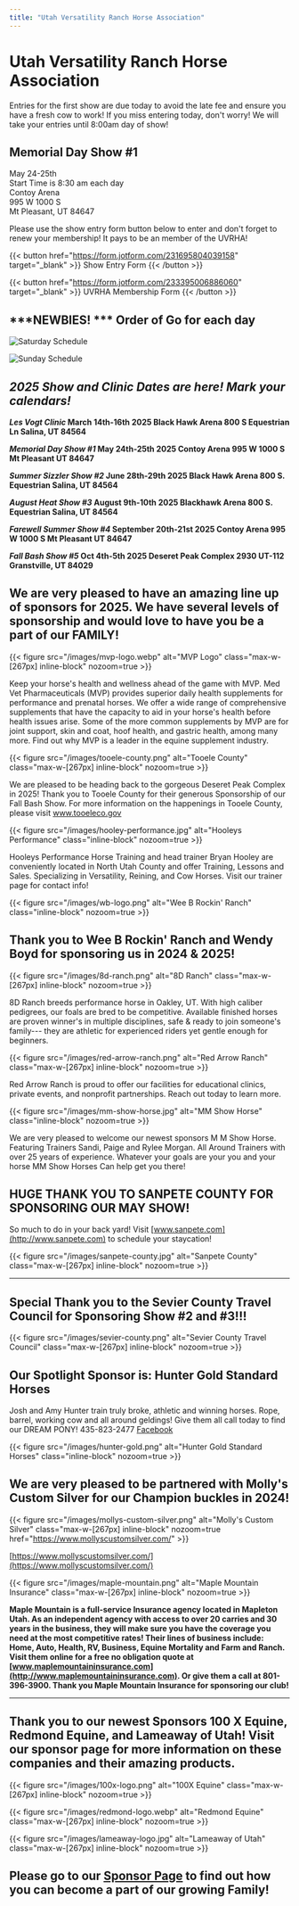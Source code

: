 ```yaml
---
title: "Utah Versatility Ranch Horse Association"
---
```


# Utah Versatility Ranch Horse Association

Entries for the first show are due today to avoid the late fee and ensure you have a fresh cow to work! If you miss entering today, don't worry! We will take your entries until 8:00am day of show!

## Memorial Day Show #1

May 24-25th<br />
Start Time is 8:30 am each day<br />
Contoy Arena<br />
995 W 1000 S<br />
Mt Pleasant, UT 84647

Please use the show entry form button below to enter and don't forget to renew your membership! It pays to be an member of the UVRHA!

{{< button href="https://form.jotform.com/231695804039158" target="_blank" >}}
Show Entry Form
{{< /button >}}

<p> </p>

{{< button href="https://form.jotform.com/233395006886060" target="_blank" >}}
UVRHA Membership Form
{{< /button >}}

## ***NEWBIES! *** Order of Go for each day

![Saturday Schedule](/images/saturday-schedule-updated_orig.jpg)

![Sunday Schedule](/images/sunday-schedule-002_orig.jpg)

## ***2025 Show and Clinic Dates are here! Mark your calendars!***

***Les Vogt Clinic* March 14th-16th 2025 Black Hawk Arena 800 S Equestrian Ln Salina, UT 84564**

***Memorial Day Show #1* May 24th-25th 2025 Contoy Arena 995 W 1000 S Mt Pleasant UT 84647**

***Summer Sizzler Show #2* June 28th-29th 2025 Black Hawk Arena 800 S. Equestrian Salina, UT 84564**

***August Heat Show #3* August 9th-10th 2025 Blackhawk Arena 800 S. Equestrian Salina, UT 84564**

***Farewell Summer Show #4* September 20th-21st 2025 Contoy Arena 995 W 1000 S Mt Pleasant UT 84647**

***Fall Bash Show #5* Oct 4th-5th 2025 Deseret Peak Complex 2930 UT-112 Granstville, UT 84029**

## We are very pleased to have an amazing line up of sponsors for 2025. We have several levels of sponsorship and would love to have you be a part of our FAMILY!

{{< figure src="/images/mvp-logo.webp" alt="MVP Logo" class="max-w-[267px] inline-block" nozoom=true >}}

Keep your horse's health and wellness ahead of the game with MVP.
Med Vet Pharmaceuticals (MVP) provides superior daily health supplements for performance and prenatal horses. We offer a wide range of comprehensive supplements that have the capacity to aid in your horse's health before health issues arise. Some of the more common supplements by MVP are for joint support, skin and coat, hoof health, and gastric health, among many more. Find out why MVP is a leader in the equine supplement industry.

{{< figure src="/images/tooele-county.png" alt="Tooele County" class="max-w-[267px] inline-block" nozoom=true >}}

We are pleased to be heading back to the gorgeous Deseret Peak Complex in 2025! Thank you to Tooele County for their generous Sponsorship of our Fall Bash Show. For more information on the happenings in Tooele County, please visit www.tooeleco.gov

{{< figure src="/images/hooley-performance.jpg" alt="Hooleys Performance" class="inline-block" nozoom=true >}}

Hooleys Performance Horse Training and head trainer Bryan Hooley are conveniently located in North Utah County and offer Training, Lessons and Sales. Specializing in Versatility, Reining, and Cow Horses. Visit our trainer page for contact info!

{{< figure src="/images/wb-logo.png" alt="Wee B Rockin' Ranch" class="inline-block" nozoom=true >}}

## Thank you to Wee B Rockin' Ranch and Wendy Boyd for sponsoring us in 2024 & 2025!

{{< figure src="/images/8d-ranch.png" alt="8D Ranch" class="max-w-[267px] inline-block" nozoom=true >}}

8D Ranch breeds performance horse in Oakley, UT. With high caliber pedigrees, our foals are bred to be competitive. Available finished horses are proven winner's in multiple disciplines, safe & ready to join someone's family--- they are athletic for experienced riders yet gentle enough for beginners.

{{< figure src="/images/red-arrow-ranch.png" alt="Red Arrow Ranch" class="max-w-[267px] inline-block" nozoom=true >}}

Red Arrow Ranch is proud to offer our facilities for educational clinics, private events, and nonprofit partnerships. Reach out today to learn more.

{{< figure src="/images/mm-show-horse.jpg" alt="MM Show Horse" class="inline-block" nozoom=true >}}

We are very pleased to welcome our newest sponsors M M Show Horse. Featuring Trainers Sandi, Paige and Rylee Morgan. All Around Trainers with over 25 years of experience. Whatever your goals are your you and your horse MM Show Horses Can help get you there!

## HUGE THANK YOU TO SANPETE COUNTY FOR SPONSORING OUR MAY SHOW!

So much to do in your back yard! Visit [www.sanpete.com](http://www.sanpete.com) to schedule your staycation!

{{< figure src="/images/sanpete-county.jpg" alt="Sanpete County" class="max-w-[267px] inline-block" nozoom=true >}}

---

## Special Thank you to the Sevier County Travel Council for Sponsoring Show #2 and #3!!!

{{< figure src="/images/sevier-county.png" alt="Sevier County Travel Council" class="max-w-[267px] inline-block" nozoom=true >}}

## Our Spotlight Sponsor is: Hunter Gold Standard Horses

Josh and Amy Hunter train truly broke, athletic and winning horses. Rope, barrel, working cow and all around geldings! Give them all call today to find our DREAM PONY! 435-823-2477 [Facebook](https://www.facebook.com/huntergoldstandardhorses-102339142382966)

{{< figure src="/images/hunter-gold.png" alt="Hunter Gold Standard Horses" class="inline-block" nozoom=true >}}

## We are very pleased to be partnered with Molly's Custom Silver for our Champion buckles in 2024!

{{< figure src="/images/mollys-custom-silver.png" alt="Molly's Custom Silver" class="max-w-[267px] inline-block" nozoom=true href="https://www.mollyscustomsilver.com/" >}}

[https://www.mollyscustomsilver.com/](https://www.mollyscustomsilver.com/)

{{< figure src="/images/maple-mountain.png" alt="Maple Mountain Insurance" class="max-w-[267px] inline-block" nozoom=true >}}

**Maple Mountain is a full-service Insurance agency located in Mapleton Utah. As an independent agency with access to over 20 carries and 30 years in the business, they will make sure you have the coverage you need at the most competitive rates! Their lines of business include: Home, Auto, Health, RV, Business, Equine Mortality and Farm and Ranch. Visit them online for a free no obligation quote at [www.maplemountaininsurance.com](http://www.maplemountaininsurance.com). Or give them a call at 801-396-3900. Thank you Maple Mountain Insurance for sponsoring our club!**

---

## Thank you to our newest Sponsors 100 X Equine, Redmond Equine, and Lameaway of Utah! Visit our sponsor page for more information on these companies and their amazing products.

{{< figure src="/images/100x-logo.png" alt="100X Equine" class="max-w-[267px] inline-block" nozoom=true >}}

{{< figure src="/images/redmond-logo.webp" alt="Redmond Equine" class="max-w-[267px] inline-block" nozoom=true >}}

{{< figure src="/images/lameaway-logo.jpg" alt="Lameaway of Utah" class="max-w-[267px] inline-block" nozoom=true >}}

## Please go to our [Sponsor Page](/sponsors) to find out how you can become a part of our growing Family!
